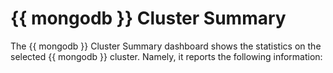 # {{ mongodb }} Cluster Summary

The {{ mongodb }} Cluster Summary dashboard shows the statistics on the
selected {{ mongodb }} cluster. Namely, it reports the following information:

